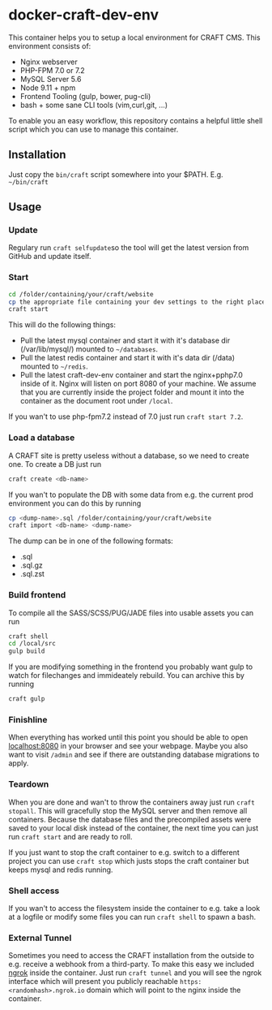 # docker-craft-dev-env

This container helps you to setup a local environment for CRAFT CMS. This environment consists of:

- Nginx webserver
- PHP-FPM 7.0 or 7.2
- MySQL Server 5.6
- Node 9.11 + npm
- Frontend Tooling (gulp, bower, pug-cli)
- bash + some sane CLI tools (vim,curl,git, ...)

To enable you an easy workflow, this repository contains a helpful little shell script which you can use to manage this container.

## Installation

Just copy the `bin/craft` script somewhere into your $PATH. E.g. `~/bin/craft`

## Usage


### Update

Regulary run `craft selfupdate`so the tool will get the latest version from GitHub and update itself.

### Start

```bash
cd /folder/containing/your/craft/website
cp the appropriate file containing your dev settings to the right place (.env.local or db.local.php depending on CRAFT version)
craft start
```

This will do the following things:

- Pull the latest mysql container and start it with it's database dir (/var/lib/mysql/) mounted to `~/databases`.
- Pull the latest redis container and start it with it's data dir (/data) mounted to `~/redis`.
- Pull the latest craft-dev-env container and start the nginx+pphp7.0 inside of it. Nginx will listen on port 8080 of your machine. We assume that you are currently inside the project folder and mount it into the container as the document root under `/local`.

If you wan't to use php-fpm7.2 instead of 7.0 just run `craft start 7.2`.

### Load a database

A CRAFT site is pretty useless without a database, so we need to create one. To create a DB just run

```bash
craft create <db-name>
```

If you wan't to populate the DB with some data from e.g. the current prod environment you can do this by running

```bash
cp <dump-name>.sql /folder/containing/your/craft/website
craft import <db-name> <dump-name>
```

The dump can be in one of the following formats:
  - .sql
  - .sql.gz
  - .sql.zst

### Build frontend

To compile all the SASS/SCSS/PUG/JADE files into usable assets you can run

```bash
craft shell
cd /local/src
gulp build
```

If you are modifying something in the frontend you probably want gulp to watch for filechanges and immideately rebuild. You can
archive this by running

```bash
craft gulp
```

### Finishline

When everything has worked until this point you should be able to open [localhost:8080](http://localhost:8080) in
your browser and see your webpage. Maybe you also want to visit `/admin` and see if there are outstanding database
migrations to apply.

### Teardown

When you are done and wan't to throw the containers away just run `craft stopall`. This will gracefully stop the MySQL
server and then remove all containers. Because the database files and the precompiled assets were saved to your
local disk instead of the container, the next time you can just run `craft start` and are ready to roll.

If you just want to stop the craft container to e.g. switch to a different project you can use `craft stop` which justs
stops the craft container but keeps mysql and redis running.

### Shell access

If you wan't to access the filesystem inside the container to e.g. take a look at a logfile or modify some files you
can run `craft shell` to spawn a bash.

### External Tunnel

Sometimes you need to access the CRAFT installation from the outside to e.g. receive a webhook from a third-party. To
make this easy we included [ngrok](https://ngrok.com) inside the container. Just run `craft tunnel` and you will see
the ngrok interface which will present you publicly reachable `https:<randomhash>.ngrok.io` domain which will point
to the nginx inside the container.
